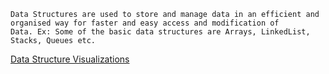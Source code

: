 ```
Data Structures are used to store and manage data in an efficient and organised way for faster and easy access and modification of 
Data. Ex: Some of the basic data structures are Arrays, LinkedList, Stacks, Queues etc.
```
[Data Structure Visualizations](https://www.cs.usfca.edu/~galles/visualization/Algorithms.html?fbclid=IwAR36NiwOam6jBNzsgHV524Dvo36lo7s8SwVXfVOFcxBBhtqQNX_6Kt0rqv0)
